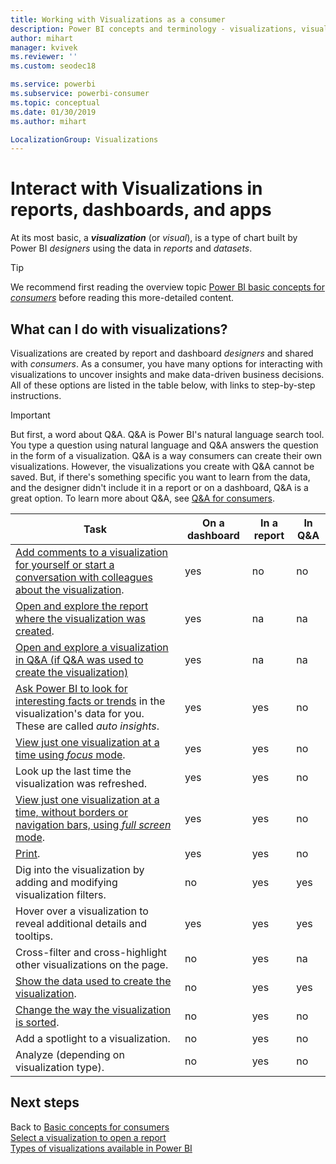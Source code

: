 ```yaml
---
title: Working with Visualizations as a consumer
description: Power BI concepts and terminology - visualizations, visuals. What is a Power BI visualization, visual.
author: mihart
manager: kvivek
ms.reviewer: ''
ms.custom: seodec18

ms.service: powerbi
ms.subservice: powerbi-consumer
ms.topic: conceptual
ms.date: 01/30/2019
ms.author: mihart

LocalizationGroup: Visualizations
---
```

# Interact with Visualizations in reports, dashboards, and apps

At its most basic, a ***visualization*** (or *visual*), is a type of chart built by Power BI *designers* using the data in *reports* and *datasets*. 

> [!TIP]
> We recommend first reading the overview topic [Power BI basic concepts for *consumers*](end-user-basic-concepts.md) before reading this more-detailed content.

## What can I do with visualizations?

Visualizations are created by report and dashboard *designers* and shared with *consumers*. As a consumer, you have many options for interacting with visualizations to uncover insights and make data-driven business decisions. All of these options are listed in the table below, with links to step-by-step instructions.

> [!IMPORTANT]
> But first, a word about Q&A. Q&A is Power BI's natural language search tool. You type a question using natural language and Q&A answers the question in the form of a visualization. Q&A is a way consumers can create their own visualizations. However, the visualizations you create with Q&A cannot be saved. But, if there's something specific you want to learn from the data, and the designer didn't include it in a report or on a dashboard, Q&A is a great option. To learn more about Q&A, see [Q&A for consumers](end-user-q-and-a.md).



|Task  |On a dashboard  |In a report  | In Q&A
|---------|---------|---------|--------|
|[Add comments to a visualization for yourself or start a conversation with colleagues about the visualization](end-user-comment.md).     |  yes       |   no      |  no  |
|[Open and explore the report where the visualization was created](end-user-tiles.md).     |    yes     |   na      |  na |
|[Open and explore a visualization in Q&A (if Q&A was used to create the visualization)](end-user-q-and-a.md)     |   yes      |   na      |  na  |
|[Ask Power BI to look for interesting facts or trends](end-user-insights.md) in the visualization's data for you.  These are called *auto insights*.     |    yes     |   yes      | no   |
|[View just one visualization at a time using *focus* mode](end-user-focus.md).     | yes        |   yes      | no  |
|Look up the last time the visualization was refreshed.     |  yes       |    yes     | no  |
|[View just one visualization at a time, without borders or navigation bars, using *full screen* mode](end-user-focus.md).     |   yes      |  yes       | no  |
|[Print](end-user-print.md).     |  yes       |   yes      | no  |
|Dig into the visualization by adding and modifying visualization filters.     |    no     |   yes      | yes  |
|Hover over a visualization to reveal additional details and tooltips.     |    yes     |   yes      | yes  |
|Cross-filter and cross-highlight other visualizations on the page.     |   no      |   yes      | na  |
|[Show the data used to create the visualization](end-user-show-data.md).     |  no       |   yes      | yes  |
| [Change the way the visualization is sorted](end-user-search-sort.md). | no  | yes  | no  |
| Add a spotlight to a visualization. | no  | yes  |  no |
| Analyze (depending on visualization type). | no  | yes  | no  |

## Next steps
Back to [Basic concepts for consumers](end-user-basic-concepts.md)    
[Select a visualization to open a report](end-user-report-open.md)    
[Types of visualizations available in Power BI](end-user-visual-type.md)